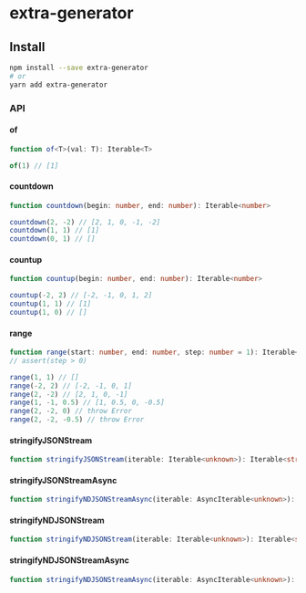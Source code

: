 # extra-generator

## Install

```sh
npm install --save extra-generator
# or
yarn add extra-generator
```

### API

#### of

```ts
function of<T>(val: T): Iterable<T>
```

```js
of(1) // [1]
```

#### countdown

```ts
function countdown(begin: number, end: number): Iterable<number>
```

```js
countdown(2, -2) // [2, 1, 0, -1, -2]
countdown(1, 1) // [1]
countdown(0, 1) // []
```

#### countup

```ts
function countup(begin: number, end: number): Iterable<number>
```

```js
countup(-2, 2) // [-2, -1, 0, 1, 2]
countup(1, 1) // [1]
countup(1, 0) // []
```

#### range

```ts
function range(start: number, end: number, step: number = 1): Iterable<number>
// assert(step > 0)
```

```js
range(1, 1) // []
range(-2, 2) // [-2, -1, 0, 1]
range(2, -2) // [2, 1, 0, -1]
range(1, -1, 0.5) // [1, 0.5, 0, -0.5]
range(2, -2, 0) // throw Error
range(2, -2, -0.5) // throw Error
```

#### stringifyJSONStream

```ts
function stringifyJSONStream(iterable: Iterable<unknown>): Iterable<string>
```

#### stringifyJSONStreamAsync

```ts
function stringifyNDJSONStreamAsync(iterable: AsyncIterable<unknown>): AsyncIterable<string>
```

#### stringifyNDJSONStream

```ts
function stringifyNDJSONStream(iterable: Iterable<unknown>): Iterable<string>
```

#### stringifyNDJSONStreamAsync

```ts
function stringifyNDJSONStreamAsync(iterable: AsyncIterable<unknown>): AsyncIterable<string>
```
